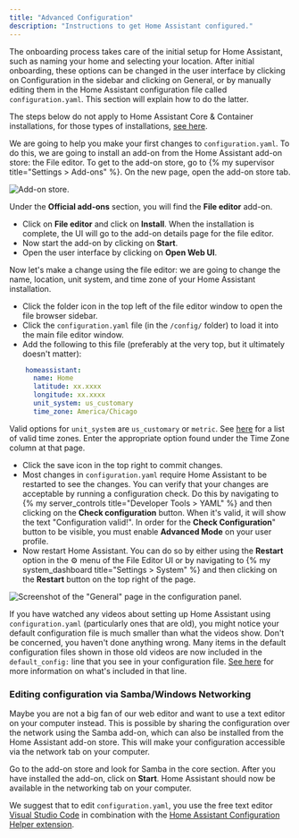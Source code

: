 ```yaml
---
title: "Advanced Configuration"
description: "Instructions to get Home Assistant configured."
---
```


The onboarding process takes care of the initial setup for Home Assistant, such as naming your home and selecting your location. After initial onboarding, these options can be changed in the user interface by clicking on Configuration in the sidebar and clicking on General, or by manually editing them in the Home Assistant configuration file called `configuration.yaml`. This section will explain how to do the latter.

<div class='note'>

The steps below do not apply to Home Assistant Core & Container installations, for those types of installations, [see here](/docs/configuration/).

</div>

We are going to help you make your first changes to `configuration.yaml`. To do this, we are going to install an add-on from the Home Assistant add-on store: the File editor. To get to the add-on store, go to {% my supervisor title="Settings > Add-ons" %}. On the new page, open the add-on store tab.

![Add-on store.](/images/hassio/screenshots/dashboard.png)

Under the **Official add-ons** section, you will find the **File editor** add-on.

 - Click on **File editor** and click on **Install**. When the installation is complete, the UI will go to the add-on details page for the file editor.
 - Now start the add-on by clicking on **Start**.
 - Open the user interface by clicking on **Open Web UI**.

Now let's make a change using the file editor: we are going to change the name, location, unit system, and time zone of your Home Assistant installation.

 - Click the folder icon in the top left of the file editor window to open the file browser sidebar.
 - Click the `configuration.yaml` file (in the `/config/` folder) to load it into the main file editor window.
 - Add the following to this file (preferably at the very top, but it ultimately doesn't matter):
 ```yaml
     homeassistant:
       name: Home
       latitude: xx.xxxx
       longitude: xx.xxxx
       unit_system: us_customary
       time_zone: America/Chicago
  ```
<div class='note'>
 
  Valid options for `unit_system` are `us_customary` or `metric`. See [here](https://timezonedb.com/time-zones) for a list of valid time zones. Enter the appropriate option found under the Time Zone column at that page.

</div>

 - Click the save icon in the top right to commit changes.
 - Most changes in `configuration.yaml` require Home Assistant to be restarted to see the changes. You can verify that your changes are acceptable by running a configuration check. Do this by navigating to {% my server_controls title="Developer Tools > YAML" %} and then clicking on the **Check configuration** button. When it's valid, it will show the text "Configuration valid!". In order for the **Check Configuration**" button to be visible, you must enable **Advanced Mode** on your user profile.
 - Now restart Home Assistant. You can do so by either using the **Restart** option in the ⚙ menu of the File Editor UI or by navigating to {% my system_dashboard title="Settings > System" %} and then clicking on the **Restart** button on the top right of the page.

![Screenshot of the "General" page in the configuration panel.](/images/screenshots/configuration-validation.png)

<div class='note'>

  If you have watched any videos about setting up Home Assistant using `configuration.yaml` (particularly ones that are old), you might notice your default configuration file is much smaller than what the videos show. Don't be concerned, you haven't done anything wrong. Many items in the default configuration files shown in those old videos are now included in the `default_config:` line that you see in your configuration file. [See here](/integrations/default_config/) for more information on what's included in that line.

</div>

### Editing configuration via Samba/Windows Networking

Maybe you are not a big fan of our web editor and want to use a text editor on your computer instead. This is possible by sharing the configuration over the network using the Samba add-on, which can also be installed from the Home Assistant add-on store. This will make your configuration accessible via the network tab on your computer.

Go to the add-on store and look for Samba in the core section. After you have installed the add-on, click on **Start**. Home Assistant should now be available in the networking tab on your computer.

We suggest that to edit `configuration.yaml`, you use the free text editor [Visual Studio Code](https://code.visualstudio.com/) in combination with the [Home Assistant Configuration Helper extension](https://marketplace.visualstudio.com/items?itemName=keesschollaart.vscode-home-assistant).

